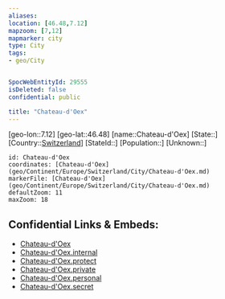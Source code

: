 ```yaml
---
aliases: 
location: [46.48,7.12]
mapzoom: [7,12] 
mapmarker: city 
type: City
tags:
- geo/City


SpocWebEntityId: 29555
isDeleted: false
confidential: public

title: "Chateau-d'Oex"
---
```

[geo-lon::7.12]
[geo-lat::46.48]
[name::Chateau-d'Oex]
[State::]
[Country::[Switzerland](geo/Continent/Europe/Switzerland.md)]
[StateId::]
[Population::]
[Unknown::]


```leaflet
id: Chateau-d'Oex
coordinates: [Chateau-d'Oex](geo/Continent/Europe/Switzerland/City/Chateau-d'Oex.md)
markerFile: [Chateau-d'Oex](geo/Continent/Europe/Switzerland/City/Chateau-d'Oex.md)
defaultZoom: 11 
maxZoom: 18
```


## Confidential Links & Embeds: 
- [Chateau-d'Oex](../../../../../../_public/geo/Continent/Europe/Switzerland/City/Chateau-d'Oex.md) 
- [Chateau-d'Oex.internal](../../../../../../_internal/geo/Continent/Europe/Switzerland/City/Chateau-d'Oex.internal.md) 
- [Chateau-d'Oex.protect](../../../../../../_protect/geo/Continent/Europe/Switzerland/City/Chateau-d'Oex.protect.md) 
- [Chateau-d'Oex.private](../../../../../../_private/geo/Continent/Europe/Switzerland/City/Chateau-d'Oex.private.md) 
- [Chateau-d'Oex.personal](../../../../../../_personal/geo/Continent/Europe/Switzerland/City/Chateau-d'Oex.personal.md) 
- [Chateau-d'Oex.secret](../../../../../../_secret/geo/Continent/Europe/Switzerland/City/Chateau-d'Oex.secret.md) 
